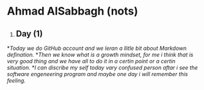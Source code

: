 # **Ahmad AlSabbagh (nots)**
1. ## Day (1)
**Today we do GitHub account and we leran a llitle bit about Markdown defination.*
**Then we know what is a growth mindset, for me i think that is very good thing and we have all to do it in a certin point or a certin situation.*
**I can discribe my self today vary confused person aftar i see the software engeneering program and maybe one day i will remember this feeling.*
